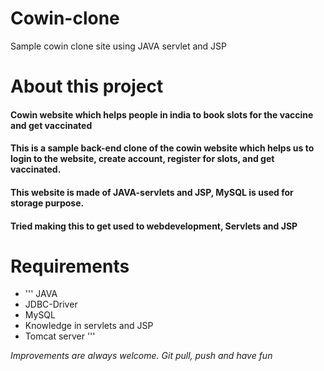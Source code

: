 # Cowin-clone
Sample cowin clone site using JAVA servlet and JSP
# About this project
#### Cowin website which helps people in india to book slots for the vaccine and get vaccinated
#### This is a sample back-end clone of the cowin website which helps us to login to the website, create account, register for slots, and get vaccinated.
#### This website is made of JAVA-servlets and JSP, MySQL is used for storage purpose. 
#### Tried making this to get used to webdevelopment, Servlets and JSP

# Requirements
* ''' JAVA
* JDBC-Driver
* MySQL
* Knowledge in servlets and JSP
* Tomcat server '''

*Improvements are always welcome. Git pull, push and have fun*


